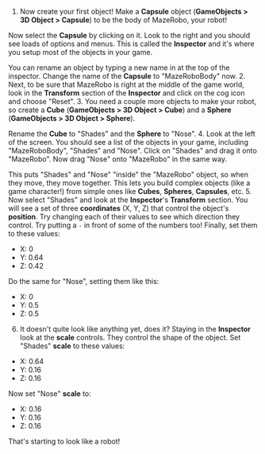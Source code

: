 1. Now create your first object! Make a **Capsule** object (**GameObjects > 3D Object > Capsule**) to be the body of MazeRobo, your robot!
  
  Now select the **Capsule** by clicking on it. Look to the right and you should see loads of options and menus. This is called the **Inspector** and it's where you setup most of the objects in your game.
  
  You can rename an object by typing a new name in at the top of the inspector. Change the name of the **Capsule** to "MazeRoboBody" now.
2. Next, to be sure that MazeRobo is right at the middle of the game world, look in the **Transform** section of the **Inspector** and click on the cog icon and choose "Reset".
3. You need a couple more objects to make your robot, so create a **Cube** (**GameObjects > 3D Object > Cube**) and a **Sphere** (**GameObjects > 3D Object > Sphere**).

  Rename the **Cube** to "Shades" and the **Sphere** to "Nose".
4. Look at the left of the screen. You should see a list of the objects in your game, including "MazeRoboBody", "Shades" and "Nose". Click on "Shades" and drag it onto "MazeRobo". Now drag "Nose" onto "MazeRobo" in the same way. 
  
  This puts "Shades" and "Nose" "inside" the "MazeRobo" object, so when they move, they move together. This lets you build complex objects (like a game character!) from simple ones like **Cubes**, **Spheres**, **Capsules**, etc.
5. Now select "Shades" and look at the **Inspector**'s **Transform** section. You will see a set of three **coordinates**  (X, Y, Z) that control the object's **position**. Try changing each of their values to see which direction they control. Try putting a `-` in front of some of the numbers too! Finally, set them to these values:

  * X: 0
  * Y: 0.64
  * Z: 0.42
  
  Do the same for "Nose", setting them like this:
  
  * X: 0
  * Y: 0.5
  * Z: 0.5
  
6. It doesn't quite look like anything yet, does it? Staying in the **Inspector** look at the **scale** controls. They control the shape of the object. Set "Shades" **scale** to these values:

  * X: 0.64
  * Y: 0.16
  * Z: 0.16
  
  Now set "Nose" **scale** to:
  
  * X: 0.16
  * Y: 0.16
  * Z: 0.16

  That's starting to look like a robot!